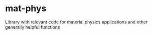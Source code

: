 # mat-phys
Library with relevant code for material physics applications and other generally helpful functions
